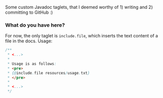 Some custom Javadoc taglets, that I deemed worthy of 1) writing and 2) committing to GitHub :) 

### What do you have here? ###
For now, the only taglet is `include.file`, which inserts the text content of a file in the docs. Usage:

```java
/**
 * <...>
 * 
 * Usage is as follows:
 * <pre>
 * {@include.file resources/usage.txt}
 * </pre>
 * 
 * <...>
 */
```
